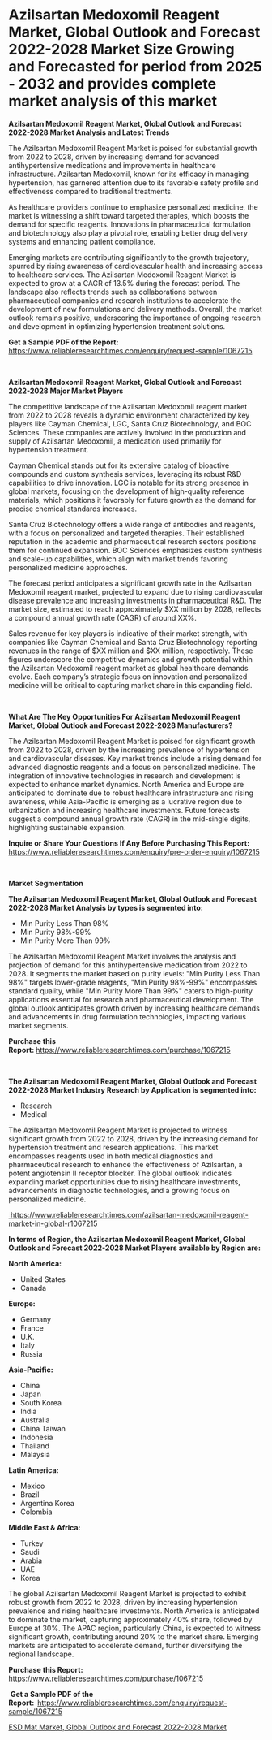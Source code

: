 <p><h1>Azilsartan Medoxomil Reagent Market, Global Outlook and Forecast 2022-2028 Market Size Growing and Forecasted for period from 2025 - 2032 and provides complete market analysis of this market</h1></p><p><strong>Azilsartan Medoxomil Reagent Market, Global Outlook and Forecast 2022-2028 Market Analysis and Latest Trends</strong></p>
<p><p>The Azilsartan Medoxomil Reagent Market is poised for substantial growth from 2022 to 2028, driven by increasing demand for advanced antihypertensive medications and improvements in healthcare infrastructure. Azilsartan Medoxomil, known for its efficacy in managing hypertension, has garnered attention due to its favorable safety profile and effectiveness compared to traditional treatments. </p><p>As healthcare providers continue to emphasize personalized medicine, the market is witnessing a shift toward targeted therapies, which boosts the demand for specific reagents. Innovations in pharmaceutical formulation and biotechnology also play a pivotal role, enabling better drug delivery systems and enhancing patient compliance.</p><p>Emerging markets are contributing significantly to the growth trajectory, spurred by rising awareness of cardiovascular health and increasing access to healthcare services. The Azilsartan Medoxomil Reagent Market is expected to grow at a CAGR of 13.5% during the forecast period. The landscape also reflects trends such as collaborations between pharmaceutical companies and research institutions to accelerate the development of new formulations and delivery methods. Overall, the market outlook remains positive, underscoring the importance of ongoing research and development in optimizing hypertension treatment solutions.</p></p>
<p><strong>Get a Sample PDF of the Report:&nbsp;</strong> <a href="https://www.reliableresearchtimes.com/enquiry/request-sample/1067215?utm_campaign=2891&utm_medium=2&utm_source=Github&utm_content=ia&utm_term=21032025&utm_id=azilsartan-medoxomil-reagent-market-global-outlook-and-forecast-2022-2028">https://www.reliableresearchtimes.com/enquiry/request-sample/1067215</a></p>
<p>&nbsp;</p>
<p><strong>Azilsartan Medoxomil Reagent Market, Global Outlook and Forecast 2022-2028 Major Market Players</strong></p>
<p><p>The competitive landscape of the Azilsartan Medoxomil reagent market from 2022 to 2028 reveals a dynamic environment characterized by key players like Cayman Chemical, LGC, Santa Cruz Biotechnology, and BOC Sciences. These companies are actively involved in the production and supply of Azilsartan Medoxomil, a medication used primarily for hypertension treatment.</p><p>Cayman Chemical stands out for its extensive catalog of bioactive compounds and custom synthesis services, leveraging its robust R&D capabilities to drive innovation. LGC is notable for its strong presence in global markets, focusing on the development of high-quality reference materials, which positions it favorably for future growth as the demand for precise chemical standards increases.</p><p>Santa Cruz Biotechnology offers a wide range of antibodies and reagents, with a focus on personalized and targeted therapies. Their established reputation in the academic and pharmaceutical research sectors positions them for continued expansion. BOC Sciences emphasizes custom synthesis and scale-up capabilities, which align with market trends favoring personalized medicine approaches.</p><p>The forecast period anticipates a significant growth rate in the Azilsartan Medoxomil reagent market, projected to expand due to rising cardiovascular disease prevalence and increasing investments in pharmaceutical R&D. The market size, estimated to reach approximately $XX million by 2028, reflects a compound annual growth rate (CAGR) of around XX%.</p><p>Sales revenue for key players is indicative of their market strength, with companies like Cayman Chemical and Santa Cruz Biotechnology reporting revenues in the range of $XX million and $XX million, respectively. These figures underscore the competitive dynamics and growth potential within the Azilsartan Medoxomil reagent market as global healthcare demands evolve. Each company’s strategic focus on innovation and personalized medicine will be critical to capturing market share in this expanding field.</p></p>
<p>&nbsp;</p>
<p><strong>What Are The Key Opportunities For Azilsartan Medoxomil Reagent Market, Global Outlook and Forecast 2022-2028 Manufacturers?</strong></p>
<p><p>The Azilsartan Medoxomil Reagent Market is poised for significant growth from 2022 to 2028, driven by the increasing prevalence of hypertension and cardiovascular diseases. Key market trends include a rising demand for advanced diagnostic reagents and a focus on personalized medicine. The integration of innovative technologies in research and development is expected to enhance market dynamics. North America and Europe are anticipated to dominate due to robust healthcare infrastructure and rising awareness, while Asia-Pacific is emerging as a lucrative region due to urbanization and increasing healthcare investments. Future forecasts suggest a compound annual growth rate (CAGR) in the mid-single digits, highlighting sustainable expansion.</p></p>
<p><strong>Inquire or Share Your Questions If Any Before Purchasing This Report:</strong> <a href="https://www.reliableresearchtimes.com/enquiry/pre-order-enquiry/1067215?utm_campaign=2891&utm_medium=2&utm_source=Github&utm_content=ia&utm_term=21032025&utm_id=azilsartan-medoxomil-reagent-market-global-outlook-and-forecast-2022-2028">https://www.reliableresearchtimes.com/enquiry/pre-order-enquiry/1067215</a></p>
<p>&nbsp;</p>
<p><strong>Market Segmentation</strong></p>
<p><strong>The Azilsartan Medoxomil Reagent Market, Global Outlook and Forecast 2022-2028 Market Analysis by types is segmented into:</strong></p>
<p><ul><li>Min Purity Less Than 98%</li><li>Min Purity 98%-99%</li><li>Min Purity More Than 99%</li></ul></p>
<p><p>The Azilsartan Medoxomil Reagent Market involves the analysis and projection of demand for this antihypertensive medication from 2022 to 2028. It segments the market based on purity levels: "Min Purity Less Than 98%" targets lower-grade reagents, "Min Purity 98%-99%" encompasses standard quality, while "Min Purity More Than 99%" caters to high-purity applications essential for research and pharmaceutical development. The global outlook anticipates growth driven by increasing healthcare demands and advancements in drug formulation technologies, impacting various market segments.</p></p>
<p><strong>Purchase this Report:&nbsp;</strong><a href="https://www.reliableresearchtimes.com/purchase/1067215?utm_campaign=2891&utm_medium=2&utm_source=Github&utm_content=ia&utm_term=21032025&utm_id=azilsartan-medoxomil-reagent-market-global-outlook-and-forecast-2022-2028">https://www.reliableresearchtimes.com/purchase/1067215</a></p>
<p>&nbsp;</p>
<p><strong>The Azilsartan Medoxomil Reagent Market, Global Outlook and Forecast 2022-2028 Market Industry Research by Application is segmented into:</strong></p>
<p><ul><li>Research</li><li>Medical</li></ul></p>
<p><p>The Azilsartan Medoxomil Reagent Market is projected to witness significant growth from 2022 to 2028, driven by the increasing demand for hypertension treatment and research applications. This market encompasses reagents used in both medical diagnostics and pharmaceutical research to enhance the effectiveness of Azilsartan, a potent angiotensin II receptor blocker. The global outlook indicates expanding market opportunities due to rising healthcare investments, advancements in diagnostic technologies, and a growing focus on personalized medicine.</p></p>
<p><a href="https://www.reliableresearchtimes.com/azilsartan-medoxomil-reagent-market-in-global-r1067215?utm_campaign=2891&utm_medium=2&utm_source=Github&utm_content=ia&utm_term=21032025&utm_id=azilsartan-medoxomil-reagent-market-global-outlook-and-forecast-2022-2028">&nbsp;https://www.reliableresearchtimes.com/azilsartan-medoxomil-reagent-market-in-global-r1067215</a></p>
<p><strong>In terms of Region, the Azilsartan Medoxomil Reagent Market, Global Outlook and Forecast 2022-2028 Market Players available by Region are:</strong></p>
<p>
    <p> <strong> North America: </strong>
        <ul>
            <li>United States</li>
            <li>Canada</li>
        </ul>
        </p> 
    <p> <strong> Europe: </strong>
        <ul>
            <li>Germany</li>
            <li>France</li>
            <li>U.K.</li>
            <li>Italy</li>
            <li>Russia</li>
        </ul>
        </p> 
    <p> <strong> Asia-Pacific: </strong>
        <ul>
            <li>China</li>
            <li>Japan</li>
            <li>South Korea</li>
            <li>India</li>
            <li>Australia</li>
            <li>China Taiwan</li>
            <li>Indonesia</li>
            <li>Thailand</li>
            <li>Malaysia</li>
        </ul>
        </p> 
    <p> <strong> Latin America: </strong>
        <ul>
            <li>Mexico</li>
            <li>Brazil</li>
            <li>Argentina Korea</li>
            <li>Colombia</li>
        </ul>
        </p> 
    <p> <strong> Middle East & Africa: </strong>
        <ul>
            <li>Turkey</li>
            <li>Saudi</li>
            <li>Arabia</li>
            <li>UAE</li>
            <li>Korea</li>
        </ul>
    </p>
    </p>
<p><p>The global Azilsartan Medoxomil Reagent Market is projected to exhibit robust growth from 2022 to 2028, driven by increasing hypertension prevalence and rising healthcare investments. North America is anticipated to dominate the market, capturing approximately 40% share, followed by Europe at 30%. The APAC region, particularly China, is expected to witness significant growth, contributing around 20% to the market share. Emerging markets are anticipated to accelerate demand, further diversifying the regional landscape.</p></p>
<p><strong>Purchase this Report: </strong><a href="https://www.reliableresearchtimes.com/purchase/1067215?utm_campaign=2891&utm_medium=2&utm_source=Github&utm_content=ia&utm_term=21032025&utm_id=azilsartan-medoxomil-reagent-market-global-outlook-and-forecast-2022-2028">https://www.reliableresearchtimes.com/purchase/1067215</a></p>
<p>&nbsp;<strong>Get a Sample PDF of the Report:&nbsp;&nbsp;</strong><a href="https://www.reliableresearchtimes.com/enquiry/request-sample/1067215?utm_campaign=2891&utm_medium=2&utm_source=Github&utm_content=ia&utm_term=21032025&utm_id=azilsartan-medoxomil-reagent-market-global-outlook-and-forecast-2022-2028">https://www.reliableresearchtimes.com/enquiry/request-sample/1067215</a></p>
<p><strong></strong></p>
<p><p><a href="https://github.com/hunanuzmez/Market-Research-Report-List-1/blob/main/esd-mat-market-global-outlook-and-forecast-2022-2028-market.md?utm_campaign=2891&utm_medium=2&utm_source=Github&utm_content=ia&utm_term=21032025&utm_id=azilsartan-medoxomil-reagent-market-global-outlook-and-forecast-2022-2028">ESD Mat Market, Global Outlook and Forecast 2022-2028 Market</a></p></p>